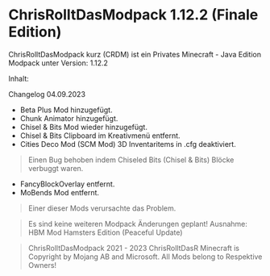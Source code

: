 # ChrisRolltDasModpack 1.12.2 (Finale Edition)

ChrisRolltDasModpack kurz (CRDM)
ist ein Privates Minecraft - Java Edition Modpack unter Version: 1.12.2

Inhalt:

Changelog 04.09.2023
+ Beta Plus Mod hinzugefügt.
+ Chunk Animator hinzugefügt.
+ Chisel & Bits Mod wieder hinzugefügt.
+ Chisel & Bits Clipboard im Kreativmenü entfernt.
+ Cities Deco Mod (SCM Mod) 3D Inventaritems in .cfg deaktiviert.
> Einen Bug behoben indem Chiseled Bits (Chisel & Bits) Blöcke verbuggt waren.
- FancyBlockOverlay entfernt.
- MoBends Mod entfernt.
> Einer dieser Mods verursachte das Problem.

> Es sind keine weiteren Modpack Änderungen geplant!
Ausnahme: HBM Mod Hamsters Edition (Peaceful Update)

> ChrisRolltDasModpack 2021 - 2023 ChrisRolltDasR
> Minecraft is Copyright by Mojang AB and Microsoft.
> All Mods belong to Respektive Owners!